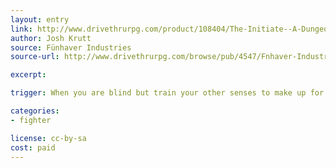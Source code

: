 ```yaml
---
layout: entry
link: http://www.drivethrurpg.com/product/108404/The-Initiate--A-Dungeon-World-compatible-class
author: Josh Krutt
source: Fünhaver Industries
source-url: http://www.drivethrurpg.com/browse/pub/4547/Fnhaver-Industries

excerpt:

trigger: When you are blind but train your other senses to make up for your lack of sight...

categories:
- fighter

license: cc-by-sa
cost: paid
---
```

